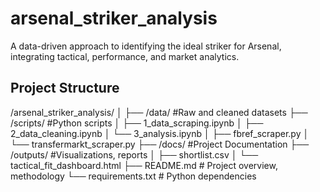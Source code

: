 # arsenal_striker_analysis
A data-driven approach to identifying the ideal striker for Arsenal, integrating tactical, performance, and market analytics.

## Project Structure
/arsenal_striker_analysis/
│
├── /data/                #Raw and cleaned datasets
├── /scripts/             #Python scripts
│   ├── 1_data_scraping.ipynb
│   ├── 2_data_cleaning.ipynb
│   └── 3_analysis.ipynb
│   ├── fbref_scraper.py
│   └── transfermarkt_scraper.py
├── /docs/                #Project Documentation
├── /outputs/             #Visualizations, reports
│   ├── shortlist.csv
│   └── tactical_fit_dashboard.html
├── README.md             # Project overview, methodology
└── requirements.txt      # Python dependencies
